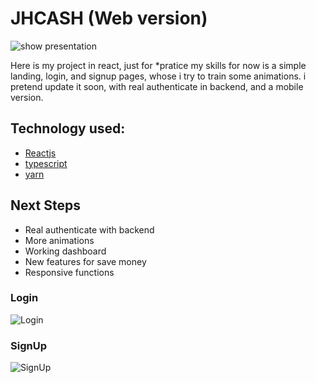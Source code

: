 # JHCASH (Web version)

![show presentation]('gitimages/home.jpg')

Here is my project in react, just for *pratice my skills for now is a simple landing, login, and signup pages, whose i try to train some animations. 
i pretend update it soon, with real authenticate in backend, and a mobile version.

## Technology used:

- [Reactjs](https://reactjs.org/)
- [typescript](https://www.typescriptlang.org/)
- [yarn](https://yarnpkg.com/)

## Next Steps

- Real authenticate with backend
- More animations
- Working dashboard
- New features for save money
- Responsive functions

### Login

![Login]('gitimages/login.png')


### SignUp

![SignUp]('gitimages/signup.png')

